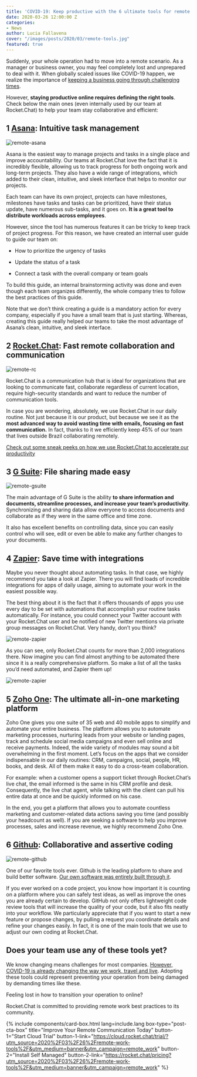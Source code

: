 ```yaml
---
title: 'COVID-19: Keep productive with the 6 ultimate tools for remote work'
date: 2020-03-26 12:00:00 Z
categories:
- News
author: Lucia Fallavena
cover: "/images/posts/2020/03/remote-tools.jpg"
featured: true
---
```


Suddenly, your whole operation had to move into a remote scenario. As a manager or business owner, you may feel completely lost and unprepared to deal with it. When globally scaled issues like COVID-19 happen, we realize the importance of [keeping a business going through challenging times](https://rocket.chat/2020/03/26/remote-work-14-hacks/).

However, **staying productive online requires defining the right tools**. Check below the main ones (even internally used by our team at Rocket.Chat) to help your team stay collaborative and efficient:

## **1** [Asana](https://app.asana.com): Intuitive task management

<img alt="remote-asana" src="{{'/images/posts/2020/03/asana.png' | relative_url}}">

Asana is the easiest way to manage projects and tasks in a single place and improve accountability. Our teams at Rocket.Chat love the fact that it is incredibly flexible, allowing us to track progress for both ongoing work and long-term projects.
They also have a wide range of integrations, which added to their clean, intuitive, and sleek interface that helps to monitor our projects.

Each team can have its own project, projects can have milestones, milestones have tasks and tasks can be prioritized, have their status update, have numerous sub-tasks, and it goes on. **It is a great tool to distribute workloads across employees**.

However, since the tool has numerous features it can be tricky to keep track of project progress. For this reason, we have created an internal user guide to guide our team on:

* How to prioritize the urgency of tasks

* Update the status of a task

* Connect a task with the overall company or team goals

To build this guide, an internal brainstorming activity was done and even though each team organizes differently, the whole company tries to follow the best practices of this guide.

Note that we don’t think creating a guide is a mandatory action for every company, especially if you have a small team that is just starting. Whereas, creating this guide really helped our teams to take the most advantage of Asana’s clean, intuitive, and sleek interface.

## **2** [Rocket.Chat](https://rocket.chat): Fast remote collaboration and communication

<img alt="remote-rc" src="{{'/images/posts/2020/03/rocket-chat.png' | relative_url}}">

Rocket.Chat is a communication hub that is ideal for organizations that are looking to communicate fast, collaborate regardless of current location, require high-security standards and want to reduce the number of communication tools.

In case you are wondering, absolutely, we use Rocket.Chat in our daily routine. Not just because it is our product, but because we see it as the **most advanced way to avoid wasting time with emails, focusing on fast communication.** In fact, thanks to it we efficiently keep 45% of our team that lives outside Brazil collaborating remotely.

[Check out some sneak peeks on how we use Rocket.Chat to accelerate our productivity](https://rocket.chat/2020/03/26/remote-work-14-hacks/)

## **3** [G Suite](https://gsuite.google.com/): File sharing made easy

<img alt="remote-gsuite" src="{{'/images/posts/2020/03/gsuite.png' | relative_url}}">

The main advantage of G Suite is the ability **to share information and documents, streamline processes, and increase your team’s productivity**. Synchronizing and sharing data allow everyone to access documents and collaborate as if they were in the same office and time zone.

It also has excellent benefits on controlling data, since you can easily control who will see, edit or even be able to make any further changes to your documents.

## **4** [Zapier](https://zapier.com/): Save time with integrations

Maybe you never thought about automating tasks. In that case, we highly recommend you take a look at Zapier. There you will find loads of incredible integrations for apps of daily usage, aiming to automate your work in the easiest possible way.

The best thing about it is the fact that it offers thousands of apps you use every day to be set with automations that accomplish your routine tasks automatically. For instance, you could connect your Twitter account with your Rocket.Chat user and be notified of new Twitter mentions via private group messages on Rocket.Chat. Very handy, don’t you think?

<img alt="remote-zapier" src="{{'/images/posts/2020/03/zapier.png' | relative_url}}">

As you can see, only Rocket.Chat counts for more than 2,000 integrations there. Now imagine you can find almost anything to be automated there since it is a really comprehensive platform. So make a list of all the tasks you’d need automated, and Zapier them up!

<img alt="remote-zapier" src="{{'/uploads/test1.png' | relative_url}}">

## **5** [Zoho One](https://www.zoho.com/one/): The ultimate all-in-one marketing platform

Zoho One gives you one suite of 35 web and 40 mobile apps to simplify and automate your entire business. The platform allows you to automate marketing processes, nurturing leads from your website or landing pages, track and schedule social media campaigns and even sell online and receive payments.
Indeed, the wide variety of modules may sound a bit overwhelming in the first moment. Let’s focus on the apps that we consider indispensable in our daily routines: CRM, campaigns, social, people, HR, books, and desk. All of them make it easy to do a cross-team collaboration.

For example: when a customer opens a support ticket through Rocket.Chat’s live chat, the email informed is the same in his CRM profile and desk. Consequently, the live chat agent, while talking with the client can pull his entire data at once and be quickly informed on his case.

In the end, you get a platform that allows you to automate countless marketing and customer-related data actions saving you time (and possibly your headcount as well).  If you are seeking a software to help you improve processes, sales and increase revenue, we highly recommend Zoho One.

## **6** [Github](https://github.com): Collaborative and assertive coding

<img alt="remote-github" src="{{'/images/posts/2020/03/github.png' | relative_url}}">

One of our favorite tools ever. Github is the leading platform to share and build better software. [Our own software was entirely built through it](https://github.com/RocketChat).

If you ever worked on a code project, you know how important it is counting on a platform where you can safely test ideas, as well as improve the ones you are already certain to develop. GitHub not only offers lightweight code review tools that will increase the quality of your code, but it also fits neatly into your workflow.
We particularly appreciate that if you want to start a new feature or propose changes, by pulling a request you coordinate details and refine your changes easily. In fact, it is one of the main tools that we use to adjust our own coding at Rocket.Chat.

## Does your team use any of these tools yet?

We know changing means challenges for most companies. [However, COVID-19 is already changing the way we work, travel and live](https://rocket.chat/2020/03/17/covid-message/). Adopting these tools could represent preventing your operation from being damaged by demanding times like these.

Feeling lost in how to transition your operation to online?

Rocket.Chat is committed to providing remote work best practices to its community.

{% include components/card-box.html lang=include.lang box-type="post-cta-box" title="Improve Your Remote Communication Today" button-1="Start Cloud Trial" button-1-link="https://cloud.rocket.chat/trial/?utm_source=2020%2F03%2F26%2Fremote-work-tools%2F&utm_medium=banner&utm_campaign=remote_work" button-2="Install Self Managed" button-2-link="https://rocket.chat/pricing?utm_source=2020%2F03%2F26%2Fremote-work-tools%2F&utm_medium=banner&utm_campaign=remote_work" %}